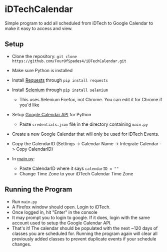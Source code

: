 # iDTechCalendar

Simple program to add all scheduled from iDTech to Google Calendar to make it easy to access and view.


## Setup
- Clone the repository: `git clone https://github.com/FourOfSpades4/iDTechCalendar.git`
- Make sure Python is installed
- Install [Requests](https://pypi.org/project/requests/) through `pip install requests`
- Install [Selenium](https://selenium-python.readthedocs.io/installation.html) through `pip install selenium`
  - This uses Selenium Firefox, not Chrome. You can edit it for Chrome if you'd like
- Setup [Google Calendar API](https://developers.google.com/calendar/api/quickstart/python) for Python
  - Paste `credentials.json` file in the directory containing `main.py`
- Create a new Google Calendar that will only be used for iDTech Events.
- Copy the CalendarID (Settings -> Calendar Name -> Integrate Calendar -> Copy CalendarID)

- In [main.py](main.py):
  - Paste CalendarID where it says `calendarID = ""`
  - Change Time Zone to your iDTech Calendar Time Zone
 
## Running the Program
- Run `main.py`
- A Firefox window should open. Login to iDTech.
- Once logged in, hit "Enter" in the console
- It may prompt you to login to google. If it does, login with the same account used to setup the Google Calendar API.
- That's it! The calendar should be populated with the next ~120 days of classes you are scheduled for.
  Running the program again will clear all previously added classes to prevent duplicate events if your schedule changes.

